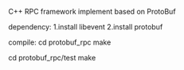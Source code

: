 C++ RPC framework implement based on ProtoBuf

dependency: 
1.install libevent
2.install protobuf

compile: 
cd protobuf_rpc
make

cd protobuf_rpc/test
make